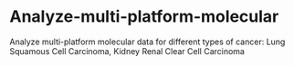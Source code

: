 # Analyze-multi-platform-molecular
Analyze multi-platform molecular data for different types of cancer: Lung Squamous Cell Carcinoma, Kidney Renal Clear Cell Carcinoma
